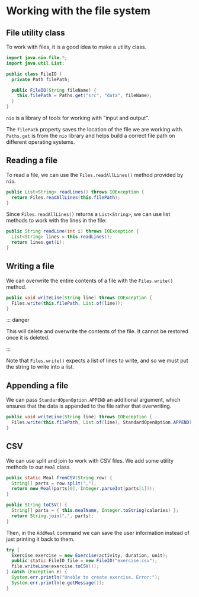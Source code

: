 # Working with the file system

<Vimeo id="1007999939" />

## File utility class

To work with files, it is a good idea to make a utility class.

```java
import java.nio.file.*;
import java.util.List;

public class FileIO {
  private Path filePath;

  public FileIO(String fileName) {
    this.filePath = Paths.get("src", "data", fileName);
  }
}
```

`nio` is a library of tools for working with "input and output".

The `filePath` property saves the location of the file we are working with.
`Paths.get` is from the `nio` library and helps build a correct file path on
different operating systems.

## Reading a file

To read a file, we can use the `Files.readAllLines()` method provided by `nio`.

```java
public List<String> readLines() throws IOException {
  return Files.readAllLines(this.filePath);
}
```

Since `Files.readAllLines()` returns a `List<String>`, we can use list methods
to work with the lines in the file:

```java
public String readLine(int i) throws IOException {
  List<String> lines = this.readLines();
  return lines.get(i);
}
```

## Writing a file

We can overwrite the entire contents of a file with the `Files.write()` method.

```java
public void writeLine(String line) throws IOException {
  Files.write(this.filePath, List.of(line));
}
```

::: danger

This will delete and overwrite the contents of the file. It cannot be restored
once it is deleted.

:::

Note that `Files.write()` expects a list of lines to write, and so we must put
the string to write into a list.

## Appending a file

We can pass `StandardOpenOption.APPEND` an additional argument, which ensures
that the data is appended to the file rather that overwriting.

```java
public void writeLine(String line) throws IOException {
  Files.write(this.filePath, List.of(line), StandardOpenOption.APPEND);
}
```

## CSV

We can use split and join to work with CSV files. We add some utility methods to
our `Meal` class.

```java
public static Meal fromCSV(String row) {
  String[] parts = row.split(",");
  return new Meal(parts[0], Integer.parseInt(parts[1]));
}

public String toCSV() {
  String[] parts = { this.mealName, Integer.toString(calories) };
  return String.join(",", parts);
}
```

Then, in the `AddMeal` command we can save the user information instead of just
printing it back to them.

```java
try {
  Exercise exercise = new Exercise(activity, duration, unit);
  public static FileIO file = new FileIO("exercise.csv");
  file.writeLine(exercise.toCSV());
} catch (Exception e) {
  System.err.println("Unable to create exercise. Error:");
  System.err.println(e.getMessage());
}
```
